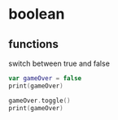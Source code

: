 # boolean

## functions

switch between true and false
```swift
var gameOver = false
print(gameOver)

gameOver.toggle()
print(gameOver)
```